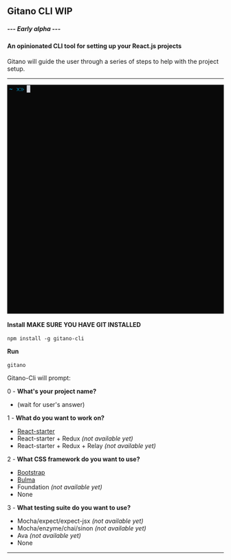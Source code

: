 ## Gitano CLI **WIP**

##### --- Early alpha ---

#### An opinionated CLI tool for setting up your React.js projects

Gitano will guide the user through a series of steps to help with the project setup.

---
![Gitano-CLI](./gitano.gif)

**Install**  **MAKE SURE YOU HAVE GIT INSTALLED**

`npm install -g gitano-cli`

**Run**  

`gitano`

Gitano-Cli will prompt:  

0 - **What's your project name?**
* (wait for user's answer)

1 - **What do you want to work on?**
* [React-starter](https://github.com/juanmnl/react-starter)
* React-starter + Redux *(not available yet)*
* React-starter + Redux + Relay *(not available yet)*

2 - **What CSS framework do you want to use?**
* [Bootstrap](http://getbootstrap.com/)
* [Bulma](http://bulma.io/)
* Foundation *(not available yet)*
* None

3 - **What testing suite do you want to use?**
* Mocha/expect/expect-jsx *(not available yet)*
* Mocha/enzyme/chai/sinon *(not available yet)*
* Ava *(not available yet)*
* None

---
